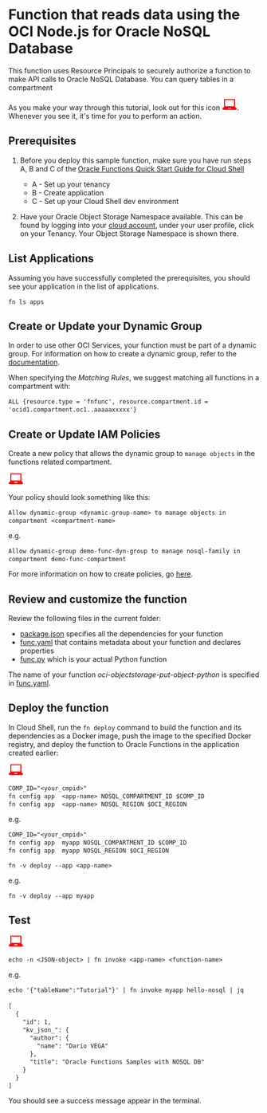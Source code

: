 # Function that reads data  using the OCI Node.js for Oracle NoSQL Database

This function uses Resource Principals to securely authorize a function to make
API calls to  Oracle NoSQL Database. You can query tables in a compartment 



As you make your way through this tutorial, look out for this icon ![user input icon](./images/userinput.png).
Whenever you see it, it's time for you to perform an action.


## Prerequisites

1. Before you deploy this sample function, make sure you have run steps A, B 
and C of the [Oracle Functions Quick Start Guide for Cloud Shell](https://www.oracle.com/webfolder/technetwork/tutorials/infographics/oci_functions_cloudshell_quickview/functions_quickview_top/functions_quickview/index.html)
    * A - Set up your tenancy
    * B - Create application
    * C - Set up your Cloud Shell dev environment

2. Have your Oracle Object Storage Namespace available. This can be found by
logging into your [cloud account](https://console.us-ashburn-1.oraclecloud.com/),
under your user profile, click on your Tenancy. Your Object Storage Namespace
is shown there.


## List Applications 

Assuming you have successfully completed the prerequisites, you should see your 
application in the list of applications.

```
fn ls apps
```


## Create or Update your Dynamic Group

In order to use other OCI Services, your function must be part of a dynamic 
group. For information on how to create a dynamic group, refer to the 
[documentation](https://docs.cloud.oracle.com/iaas/Content/Identity/Tasks/managingdynamicgroups.htm#To).

When specifying the *Matching Rules*, we suggest matching all functions in a compartment with:

```
ALL {resource.type = 'fnfunc', resource.compartment.id = 'ocid1.compartment.oc1..aaaaaxxxxx'}
```


## Create or Update IAM Policies

Create a new policy that allows the dynamic group to `manage objects` in the functions related compartment.

![user input icon](./images/userinput.png)

Your policy should look something like this:
```
Allow dynamic-group <dynamic-group-name> to manage objects in compartment <compartment-name>
```
e.g.
```
Allow dynamic-group demo-func-dyn-group to manage nosql-family in compartment demo-func-compartment
```
For more information on how to create policies, go [here](https://docs.cloud.oracle.com/iaas/Content/Identity/Concepts/policysyntax.htm).


## Review and customize the function

Review the following files in the current folder:

- [package.json](./package.json) specifies all the dependencies for your function
- [func.yaml](./func.yaml) that contains metadata about your function and declares properties
- [func.py](./func.py) which is your actual Python function

The name of your function *oci-objectstorage-put-object-python* is specified in [func.yaml](./func.yaml).


## Deploy the function

In Cloud Shell, run the `fn deploy` command to build the function and its dependencies as a Docker image, 
push the image to the specified Docker registry, and deploy the function to Oracle Functions 
in the application created earlier:

![user input icon](./images/userinput.png)

```
COMP_ID="<your_cmpid>"
fn config app  <app-name> NOSQL_COMPARTMENT_ID $COMP_ID
fn config app  <app-name> NOSQL_REGION $OCI_REGION
```

e.g.
```
COMP_ID="<your_cmpid>"
fn config app  myapp NOSQL_COMPARTMENT_ID $COMP_ID
fn config app  myapp NOSQL_REGION $OCI_REGION
```



```
fn -v deploy --app <app-name>
```
e.g.
```
fn -v deploy --app myapp
```


## Test

![user input icon](./images/userinput.png)
```
echo -n <JSON-object> | fn invoke <app-name> <function-name>
```
e.g.
```
echo '{"tableName":"Tutorial"}' | fn invoke myapp hello-nosql | jq

[
  {
    "id": 1,
    "kv_json_": {
      "author": {
        "name": "Dario VEGA"
      },
      "title": "Oracle Functions Samples with NOSQL DB"
    }
  }
]
```
You should see a success message appear in the terminal.

